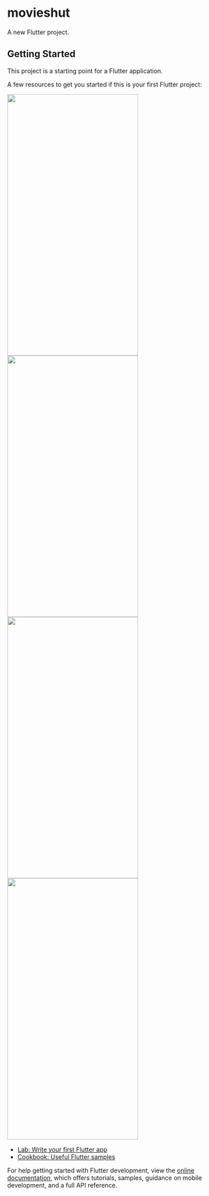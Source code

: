 # movieshut

A new Flutter project.

## Getting Started

This project is a starting point for a Flutter application.

A few resources to get you started if this is your first Flutter project:

<img src="https://user-images.githubusercontent.com/106912057/224387495-f820c2ac-b1bb-4e20-9889-57f0656f9abc.png" data-canonical-src="" width="300" height="600" />


<img src="https://user-images.githubusercontent.com/106912057/224387511-66a056cf-87c1-479d-81bd-9e039c56005a.png" data-canonical-src="" width="300" height="600" />



<img src="https://user-images.githubusercontent.com/106912057/224387530-2cfd9296-3461-47b7-8d55-d7b5c976d811.png" data-canonical-src="" width="300" height="600" />




<img src="https://user-images.githubusercontent.com/106912057/224387539-c426fc67-c6e2-49e3-a244-b420516b7a3d.png" data-canonical-src="" width="300" height="600" />

- [Lab: Write your first Flutter app](https://docs.flutter.dev/get-started/codelab)
- [Cookbook: Useful Flutter samples](https://docs.flutter.dev/cookbook)

For help getting started with Flutter development, view the
[online documentation](https://docs.flutter.dev/), which offers tutorials,
samples, guidance on mobile development, and a full API reference.
